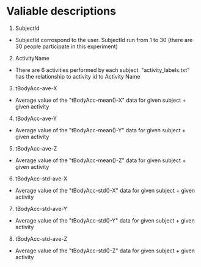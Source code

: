 # Valiable descriptions

1. SubjectId
  * SubjectId corrospond to the user. SubjectId run from 1 to 30 (there are 30 people participate in this experiment)

2. ActivityName
  * There are 6 activities performed by each subject. "activity_labels.txt" has the relationship to activity id to Activity Name

3. tBodyAcc-ave-X
  * Average value of the "tBodyAcc-mean()-X" data for given subject + given activity

4. tBodyAcc-ave-Y
  * Average value of the "tBodyAcc-mean()-Y" data for given subject + given activity

5. tBodyAcc-ave-Z
  * Average value of the "tBodyAcc-mean()-Z" data for given subject + given activity

6. tBodyAcc-std-ave-X
  * Average value of the "tBodyAcc-std()-X" data for given subject + given activity

7. tBodyAcc-std-ave-Y
  * Average value of the "tBodyAcc-std()-Y" data for given subject + given activity

8. tBodyAcc-std-ave-Z
  * Average value of the "tBodyAcc-std()-Z" data for given subject + given activity
